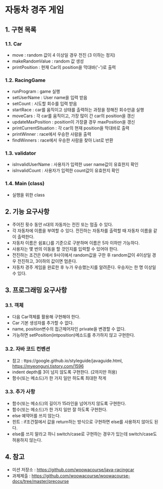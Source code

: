 # 자동차 경주 게임

## 1. 구현 목록
### 1.1. Car
- move : random 값이 4 이상일 경우 전진 (3 이하는 정지)
- makeRandomValue : random 값 생성
- printPosition : 현재 Car의 position을 막대바('-')로 출력
### 1.2. RacingGame
- runProgram : game 실행
- setUserName : User name을 입력 받음
- setCount : 시도할 회수를 입력 받음
- startRace : car를 움직이고 상태를 출력하는 과정을 정해진 회수만큼 실행
- moveCars : 각 car를 움직이고, 가장 많이 간 car의 position을 갱신
- updateMaxPosition : position이 가장클 경우 maxPosition을 갱신
- printCurrentSituation : 각 car의 현재 position을 막대바로 출력
- printWinner : race에서 우승한 사람을 출력
- findWinners : race에서 우승한 사람을 찾아 List<Car>로 반환
### 1.3. validator
- isInvalidUserName : 사용자가 입력한 user name값이 유효한지 확인
- isInvalidCount : 사용자가 입력한 count값이 유효한지 확인
### 1.4. Main (class)
  - 실행을 위한 class
  

## 2. 기능 요구사항
- 주어진 횟수 동안 n대의 자동차는 전진 또는 멈출 수 있다.
- 각 자동차에 이름을 부여할 수 있다. 전진하는 자동차를 출력할 때 자동차 이름을 같이 출력한다.
- 자동차 이름은 쉼표(,)를 기준으로 구분하며 이름은 5자 이하만 가능하다.
- 사용자는 몇 번의 이동을 할 것인지를 입력할 수 있어야 한다.
- 전진하는 조건은 0에서 9사이에서 random값을 구한 후 random값이 4이상일 경우 전진하고, 3이하의 값이면 멈춘다.
- 자동차 경주 게임을 완료한 후 누가 우승했는지를 알려준다. 우승자는 한 명 이상일 수 있다.

## 3. 프로그래밍 요구사항
### 3.1. 객체
- 다음 Car객체를 활용해 구현해야 한다.
- Car 기본 생성자를 추가할 수 없다.
- name, position변수의 접근제어자인 private을 변경할 수 없다.
- 가능하면 setPosition(intposition)메소드를 추가하지 않고 구현한다.
### 3.2. 자바 코드 컨벤션
- 참고 : ttps://google.github.io/styleguide/javaguide.html, https://myeonguni.tistory.com/1596
- indent depth를 3이 넘지 않도록 구현한다. (2까지만 허용)
- 함수(또는 메소드)가 한 가지 일만 하도록 최대한 작게
### 3.3. 추가 사항
- 함수(또는 메소드)의 길이가 15라인을 넘어가지 않도록 구현한다.
- 함수(또는 메소드)가 한 가지 일만 잘 하도록 구현한다.
- else 예약어를 쓰지 않는다.
- 힌트 : if조건절에서 값을 return하는 방식으로 구현하면 else를 사용하지 않아도 된다.
- else를 쓰지 말라고 하니 switch/case로 구현하는 경우가 있는데 switch/case도 허용하지 않는다.


## 4. 참고
- 미션 저장소 : https://github.com/woowacourse/java-racingcar
- 과제제출 : https://github.com/woowacourse/woowacourse-docs/tree/master/precourse
